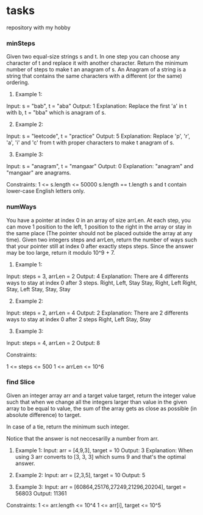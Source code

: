 # tasks
repository with my hobby

### minSteps

Given two equal-size strings s and t. In one step you can choose any character of t and replace it with another character.
Return the minimum number of steps to make t an anagram of s.
An Anagram of a string is a string that contains the same characters with a different (or the same) ordering.

1. Example 1:

Input: s = "bab", t = "aba"
Output: 1
Explanation: Replace the first 'a' in t with b, t = "bba" which is anagram of s.

2. Example 2:

Input: s = "leetcode", t = "practice"
Output: 5
Explanation: Replace 'p', 'r', 'a', 'i' and 'c' from t with proper characters to make t anagram of s.

3. Example 3:

Input: s = "anagram", t = "mangaar"
Output: 0
Explanation: "anagram" and "mangaar" are anagrams. 

Constraints:
1 <= s.length <= 50000
s.length == t.length
s and t contain lower-case English letters only.

### numWays

You have a pointer at index 0 in an array of size arrLen. At each step, you can move 1 position to the left, 1 position to the right in the array or stay in the same place  (The pointer should not be placed outside the array at any time).
Given two integers steps and arrLen, return the number of ways such that your pointer still at index 0 after exactly steps steps.
Since the answer may be too large, return it modulo 10^9 + 7.

1. Example 1:

Input: steps = 3, arrLen = 2
Output: 4
Explanation: There are 4 differents ways to stay at index 0 after 3 steps.
Right, Left, Stay
Stay, Right, Left
Right, Stay, Left
Stay, Stay, Stay

2. Example 2:

Input: steps = 2, arrLen = 4
Output: 2
Explanation: There are 2 differents ways to stay at index 0 after 2 steps
Right, Left
Stay, Stay

3. Example 3:

Input: steps = 4, arrLen = 2
Output: 8
 
Constraints:

1 <= steps <= 500
1 <= arrLen <= 10^6

### find Slice

Given an integer array arr and a target value target, return the integer value such that when we change all the integers larger than value in the given array to be equal to value, the sum of the array gets as close as possible (in absolute difference) to target.

In case of a tie, return the minimum such integer.

Notice that the answer is not neccesarilly a number from arr.

1. Example 1:
Input: arr = [4,9,3], target = 10
Output: 3
Explanation: When using 3 arr converts to [3, 3, 3] which sums 9 and that's the optimal answer.

2. Example 2:
Input: arr = [2,3,5], target = 10
Output: 5

3. Example 3:
Input: arr = [60864,25176,27249,21296,20204], target = 56803
Output: 11361
 

Constraints:
1 <= arr.length <= 10^4
1 <= arr[i], target <= 10^5
